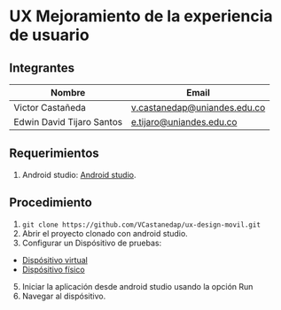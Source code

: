 # UX Mejoramiento de la experiencia de usuario

## Integrantes

| Nombre                     | Email                         |
| -------------------------- | ----------------------------- |
| Victor Castañeda           | v.castanedap@uniandes.edu.co  |
| Edwin David Tijaro Santos  | e.tijaro@uniandes.edu.co      |

## Requerimientos

1. Android studio: [Android studio](https://developer.android.com/studio/install).

## Procedimiento
1. `git clone https://github.com/VCastanedap/ux-design-movil.git`
2. Abrir el proyecto clonado con android studio.
3. Configurar un Dispósitivo de pruebas:
  - [Dispósitivo virtual](https://developer.android.com/studio/run/managing-avds)
  - [Dispósitivo físico](https://developer.android.com/studio/run/device)
5. Iniciar la aplicación desde android studio usando la opción Run
6. Navegar al dispósitivo.

